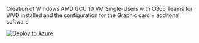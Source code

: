 Creation of Windows AMD GCU 10 VM Single-Users with O365 Teams for WVD installed and the configuration for the Graphic card + additonal software

[![Deploy to Azure](https://aka.ms/deploytoazurebutton)](https://portal.azure.com/#create/Microsoft.Template/uri/https%3A%2F%2Fraw.githubusercontent.com%2FAldebarancloud%2FWVD-Quickstart%2Fmain%2FModule-4-Golden-Image-Creation%2FVM-Windows10%252BO365-single-users-with-graphic-card%2FAMD-VM%2FGolden-Image-With-Teams-plus-Software%2FGoldenImageAMD-Single.json)